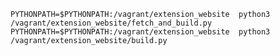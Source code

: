 



    PYTHONPATH=$PYTHONPATH:/vagrant/extension_website  python3 /vagrant/extension_website/fetch_and_build.py
    PYTHONPATH=$PYTHONPATH:/vagrant/extension_website  python3 /vagrant/extension_website/build.py
